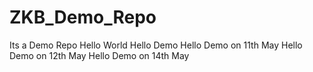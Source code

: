 # ZKB_Demo_Repo
Its a Demo Repo
Hello World
Hello Demo
Hello Demo on 11th May
Hello Demo on 12th May
Hello Demo on 14th May
